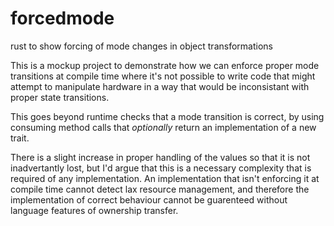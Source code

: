 # forcedmode
rust to show forcing of mode changes in object transformations

This is a mockup project to demonstrate how we can enforce proper mode
transitions at compile time where it's not possible to write code that
might attempt to manipulate hardware in a way that would be inconsistant
with proper state transitions.

This goes beyond runtime checks that a mode transition is correct, by using
consuming method calls that _optionally_ return an implementation of a
new trait.

There is a slight increase in proper handling of the values so that it
is not inadvertantly lost, but I'd argue that this is a necessary complexity
that is required of any implementation.  An implementation that isn't enforcing
it at compile time cannot detect lax resource management, and therefore the
implementation of correct behaviour cannot be guarenteed without language
features of ownership transfer.